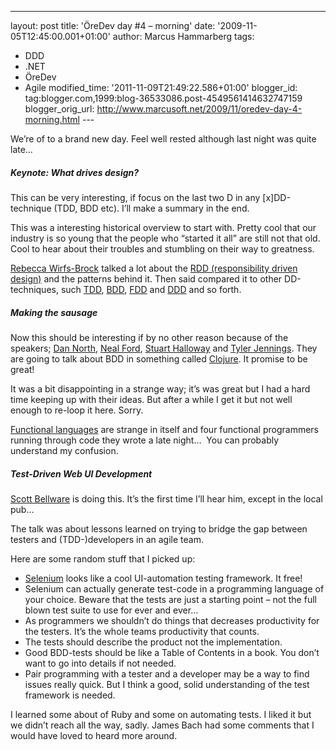 ---
layout: post
title: 'ÖreDev day \#4 – morning'
date: '2009-11-05T12:45:00.001+01:00'
author: Marcus Hammarberg
tags:
  - DDD
  - .NET
   - ÖreDev
  - Agile
modified_time: '2011-11-09T21:49:22.586+01:00'
blogger_id: tag:blogger.com,1999:blog-36533086.post-4549561414632747159
blogger_orig_url: http://www.marcusoft.net/2009/11/oredev-day-4-morning.html ---

We’re of to a brand new day. Feel well rested although last night was
quite late…

##### Keynote: What drives design?

This can be very interesting, if focus on the last two D in any
\[x\]DD-technique (TDD, BDD etc). I’ll make a summary in the end.

This was a interesting historical overview to start with. Pretty cool
that our industry is so young that the people who “started it all” are
still not that old. Cool to hear about their troubles and stumbling on
their way to greatness.

<a href="http://www.wirfs-brock.com/" target="_blank">Rebecca
Wirfs-Brock</a> talked a lot about the <a
href="http://acronyms.thefreedictionary.com/Responsibility-Driven+Design"
target="_blank">RDD (responsibility driven design)</a> and the patterns
behind it. Then said compared it to other DD-techniques, such
<a href="http://en.wikipedia.org/wiki/Test-driven_development"
target="_blank">TDD</a>,
<a href="http://en.wikipedia.org/wiki/Behavior_Driven_Development"
target="_blank">BDD</a>,
<a href="http://en.wikipedia.org/wiki/Feature_Driven_Development"
target="_blank">FDD</a> and
<a href="http://en.wikipedia.org/wiki/Domain-driven_design"
target="_blank">DDD</a> and so forth.

##### Making the sausage

Now this should be interesting if by no other reason because of the
speakers; <a href="http://dannorth.net/" target="_blank">Dan North</a>,
<a href="http://www.nealford.com/" target="_blank">Neal Ford</a>,
<a href="http://thinkrelevance.com/" target="_blank">Stuart Halloway</a>
and <a href="http://tyler.officialopinion.com/" target="_blank">Tyler
Jennings</a>. They are going to talk about BDD in something called
<a href="http://clojure.org/" target="_blank">Clojure</a>. It promise to
be great!

It was a bit disappointing in a strange way; it’s was great but I had a
hard time keeping up with their ideas. But after a while I get it but
not well enough to re-loop it here. Sorry.

<a href="http://en.wikipedia.org/wiki/Functional_programming"
target="_blank">Functional languages</a> are strange in itself and four
functional programmers running through code they wrote a late night… 
You can probably understand my confusion.

##### Test-Driven Web UI Development

<a href="http://blog.scottbellware.com/" target="_blank">Scott
Bellware</a> is doing this. It’s the first time I’ll hear him, except in
the local pub…

The talk was about lessons learned on trying to bridge the gap between
testers and (TDD-)developers in an agile team.

Here are some random stuff that I picked up:

-   <a href="http://seleniumhq.org/projects/ide/"
    target="_blank">Selenium</a> looks like a cool UI-automation testing
    framework. It free!
-   Selenium can actually generate test-code in a programming language
    of your choice. Beware that the tests are just a starting point –
    not the full blown test suite to use for ever and ever…
-   As programmers we shouldn’t do things that decreases productivity
    for the testers. It’s the whole teams productivity that counts.
-   The tests should describe the product not the implementation.
-   Good BDD-tests should be like a Table of Contents in a book. You
    don’t want to go into details if not needed.
-   Pair programming with a tester and a developer may be a way to find
    issues really quick. But I think a good, solid understanding of the
    test framework is needed.

I learned some about of Ruby and some on automating tests. I liked it
but we didn’t reach all the way, sadly. James Bach had some comments
that I would have loved to heard more around.
